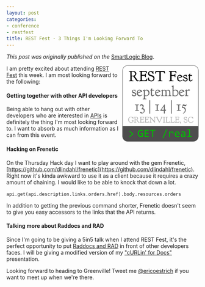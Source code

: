 ```yaml
---
layout: post
categories:
- conference
- restfest
title: REST Fest - 3 Things I'm Looking Forward To
---
```


_This post was originally published on the_
[SmartLogic Blog](http://blog.smartlogicsolutions.com/2012/09/11/rest-fest-3-things-im-looking-forward-to/).

<img style="float: right; margin-left: 10px;" title="Rest Fest 2012" src="/images/restfest.png" alt="Rest Fest 2012" width="200" height="200" />

I am pretty excited about attending [REST Fest](http://www.restfest.org/) this week. I am most looking forward to the following:

#### Getting together with other API developers

Being able to hang out with other developers who are interested in [APIs](http://blog.smartlogicsolutions.com/2012/08/28/api-planning-and-proceeding-tell-me-what-youre-working-with/) is definitely the thing I'm most looking forward to. I want to absorb as much information as I can from this event.

#### Hacking on Frenetic

On the Thursday Hack day I want to play around with the gem Frenetic, [https://github.com/dlindahl/frenetic](https://github.com/dlindahl/frenetic). Right now it's kinda awkward to use it as a client because it requires a crazy amount of chaining. I would like to be able to knock that down a lot.

    api.get(api.description.links.orders.href).body.resources.orders

In addition to getting the previous command shorter, Frenetic doesn't seem to give you easy accessors to the links that the API returns.

#### Talking more about Raddocs and RAD

Since I'm going to be giving a 5in5 talk when I attend REST Fest, it's the perfect opportunity to put [Raddocs and RAD](http://blog.smartlogicsolutions.com/2012/07/12/curlin-for-docs/) in front of other developers faces. I will be giving a modified version of my ["cURLin' for Docs"](http://www.slideshare.net/SmartLogic/curlin-for-docs) presentation.

Looking forward to heading to Greenville! Tweet me [@ericoestrich](https://twitter.com/ericoestrich) if you want to meet up when we're there.
